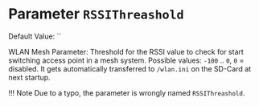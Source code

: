 # Parameter `RSSIThreashold`
Default Value: ``

WLAN Mesh Parameter: Threshold for the RSSI value to check for start switching access point in a mesh system.
Possible values: `-100` .. `0`, `0` = disabled.
It gets automatically transferred to `/wlan.ini` on the SD-Card at next startup.

!!! Note
    Due to a typo, the parameter is wrongly named `RSSIThreashold`.